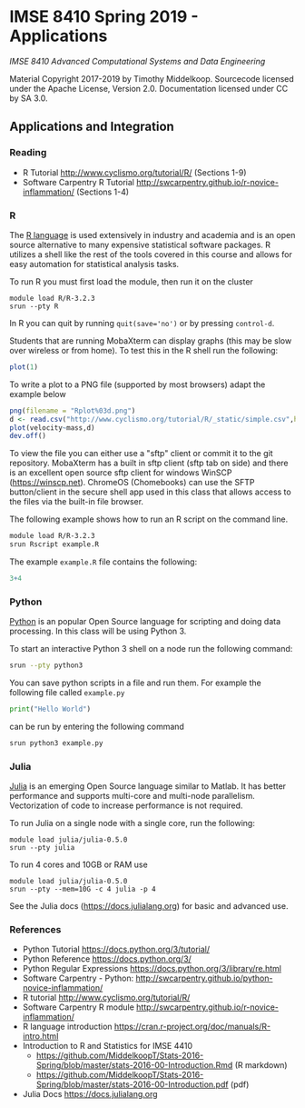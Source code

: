 # IMSE 8410 Spring 2019 - Applications

*IMSE 8410 Advanced Computational Systems and Data Engineering*

Material Copyright 2017-2019 by Timothy Middelkoop.  Sourcecode
licensed under the Apache License, Version 2.0. Documentation licensed
under CC by SA 3.0.

## Applications and Integration

### Reading
 * R Tutorial http://www.cyclismo.org/tutorial/R/ (Sections 1-9)
 * Software Carpentry R Tutorial http://swcarpentry.github.io/r-novice-inflammation/ (Sections 1-4)

### R

The [R language](https://www.r-project.org/) is used extensively in
industry and academia and is an open source alternative to many
expensive statistical software packages.  R utilizes a shell like the
rest of the tools covered in this course and allows for easy
automation for statistical analysis tasks.

To run R you must first load the module, then run it on the cluster
```
module load R/R-3.2.3 
srun --pty R
```

In R you can quit by running `quit(save='no')` or by pressing `control-d`.

Students that are running MobaXterm can display graphs (this may be
slow over wireless or from home).  To test this in the R shell run the
following:

```R 
plot(1) 
```

To write a plot to a PNG file (supported by most browsers) adapt the example below

```R
png(filename = "Rplot%03d.png")
d <- read.csv("http://www.cyclismo.org/tutorial/R/_static/simple.csv",header=TRUE)
plot(velocity~mass,d)
dev.off()
```

To view the file you can either use a "sftp" client or commit it to
the git repository.  MobaXterm has a built in sftp client (sftp tab on
side) and there is an excellent open source sftp client for windows
WinSCP (https://winscp.net).  ChromeOS (Chomebooks) can use the SFTP
button/client in the secure shell app used in this class that allows
access to the files via the built-in file browser.


The following example shows how to run an R script on the command line.
```bash
module load R/R-3.2.3
srun Rscript example.R
```

The example `example.R` file contains the following:
```R
3+4
```

### Python

[Python](http://python.org) is an popular Open Source language for
scripting and doing data processing.  In this class will be using
Python 3.

To start an interactive Python 3 shell on a node run the following command:
```bash
srun --pty python3
```

You can save python scripts in a file and run them.  For example the
following file called `example.py`

```python
print("Hello World")
```

can be run by entering the following command
```bash
srun python3 example.py
```

### Julia

[Julia](https://julialang.org) is an emerging Open Source language
similar to Matlab.  It has better performance and supports multi-core
and multi-node parallelism.  Vectorization of code to increase
performance is not required.

To run Julia on a single node with a single core, run the following:
```
module load julia/julia-0.5.0
srun --pty julia
```

To run 4 cores and 10GB or RAM use
```
module load julia/julia-0.5.0
srun --pty --mem=10G -c 4 julia -p 4
```

See the Julia docs (https://docs.julialang.org) for basic and advanced
use.

### References
 * Python Tutorial https://docs.python.org/3/tutorial/
 * Python Reference https://docs.python.org/3/
 * Python Regular Expressions https://docs.python.org/3/library/re.html
 * Software Carpentry - Python: http://swcarpentry.github.io/python-novice-inflammation/
 * R tutorial http://www.cyclismo.org/tutorial/R/
 * Software Carpentry R module http://swcarpentry.github.io/r-novice-inflammation/
 * R language introduction https://cran.r-project.org/doc/manuals/R-intro.html
 * Introduction to R and Statistics for IMSE 4410
   * https://github.com/MiddelkoopT/Stats-2016-Spring/blob/master/stats-2016-00-Introduction.Rmd (R markdown)
   * https://github.com/MiddelkoopT/Stats-2016-Spring/blob/master/stats-2016-00-Introduction.pdf (pdf)
 * Julia Docs https://docs.julialang.org 
